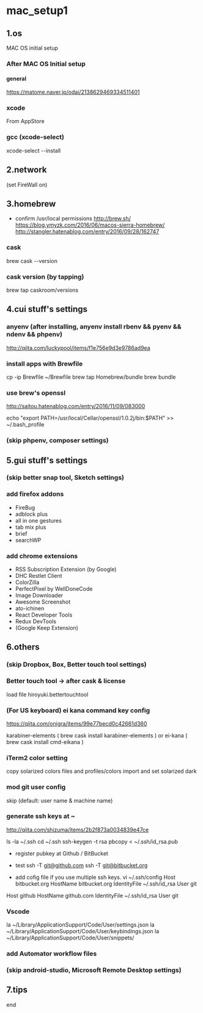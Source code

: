# mac_setup1

## 1.os
MAC OS initial setup

### After MAC OS Initial setup
#### general
https://matome.naver.jp/odai/2138629469334511401

### xcode
From AppStore
### gcc (xcode-select)
xcode-select --install

## 2.network
(set FireWall on)

## 3.homebrew
- confirm /usr/local permissions
http://brew.sh/
https://blog.ymyzk.com/2016/06/macos-sierra-homebrew/
http://stangler.hatenablog.com/entry/2016/09/28/162747

### cask
brew cask --version
### cask version (by tapping)
brew tap caskroom/versions

## 4.cui stuff's settings
### anyenv (after installing, anyenv install rbenv && pyenv && ndenv && phpenv)
http://qiita.com/luckypool/items/f1e756e9d3e9786ad9ea

### install apps with Brewfile
cp -ip Brewfile ~/Brewfile
brew tap Homebrew/bundle
brew bundle

### use brew's openssl
http://saitou.hatenablog.com/entry/2016/11/09/083000

echo "export PATH=/usr/local/Cellar/openssl/1.0.2j/bin:$PATH" >> ~/.bash_profile

### (skip phpenv, composer settings)

## 5.gui stuff's settings
### (skip better snap tool, Sketch settings)

### add firefox addons
- FireBug
- adblock plus
- all in one gestures
- tab mix plus
- brief
- searchWP

### add chrome extensions
- RSS Subscription Extension (by Google)
- DHC Restlet Client
- ColorZilla
- PerfectPixel by WellDoneCode
- Image Downloader
- Awesome Screenshot
- ato-ichinen
- React Developer Tools
- Redux DevTools
- (Google Keep Extension)

## 6.others

### (skip Dropbox, Box, Better touch tool settings)

### Better touch tool -> after cask & license
load file hiroyuki.bettertouchtool

### (For US keyboard) ei kana command key config
https://qiita.com/onigra/items/99e77becd0c42661d360

karabiner-elements ( brew cask install karabiner-elements )
or
ei-kana ( brew cask install cmd-eikana )

### iTerm2 color setting
copy solarized colors files and profiles/colors import and set solarized dark

### mod git user config
skip (default: user name & machine name)

### generate ssh keys at ~
http://qiita.com/shizuma/items/2b2f873a0034839e47ce

ls -la ~/.ssh
cd ~/.ssh
ssh-keygen -t rsa
pbcopy < ~/.ssh/id_rsa.pub
- register pubkey at Github / BitBucket

- test
ssh -T git@github.com
ssh -T git@bitbucket.org

- add cofig file if you use multiple ssh keys. vi ~/.ssh/config
Host bitbucket.org
  HostName bitbucket.org
  IdentityFile ~/.ssh/id_rsa
  User git

Host github
  HostName github.com
  IdentityFile ~/.ssh/id_rsa
  User git

### Vscode
la ~/Library/ApplicationSupport/Code/User/settings.json
la ~/Library/ApplicationSupport/Code/User/keybindings.json
la ~/Library/ApplicationSupport/Code/User/snippets/

### add Automator workflow files

### (skip android-studio, Microsoft Remote Desktop settings)


## 7.tips


end
